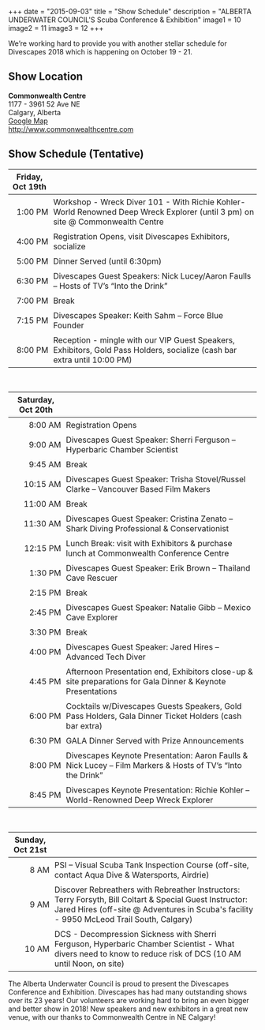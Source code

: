 +++
date        = "2015-09-03"
title       = "Show Schedule"
description = "ALBERTA UNDERWATER COUNCIL'S Scuba Conference &amp; Exhibition"
image1 = 10
image2 = 11
image3 = 12
+++

We’re working hard to provide you with another stellar schedule for Divescapes 2018 which is happening on October 19 - 21.

<h2>Show Location</h2>

<p><strong>Commonwealth Centre</strong><br/>
1177 - 3961 52 Ave NE<br/>
Calgary, Alberta<br/>
<a href="https://goo.gl/maps/UCJ4cqqHn2G2">Google Map</a><br/>
<a href="http://www.commonwealthcentre.com">http://www.commonwealthcentre.com</a></p>

<h2>Show Schedule (Tentative)</h2>

<style type="text/css">
th, td { padding: 5px; }
</style>

<table>
<thead>
<tr>
<th><strong>Friday, Oct 19th</strong></th>
<th></th></tr>
</thead>
<tbody>
<tr><td align="right">1:00 PM</td><td>Workshop - Wreck Diver 101 - With Richie Kohler- World Renowned Deep Wreck Explorer (until 3 pm) on site @ Commonwealth Centre</td></tr>
<tr><td align="right">4:00 PM</td><td>Registration Opens, visit Divescapes Exhibitors, socialize</td></tr>
<tr><td align="right">5:00 PM</td><td>Dinner Served (until 6:30pm)</td></tr>
<tr><td align="right">6:30 PM</td><td>Divescapes Guest Speakers: Nick Lucey/Aaron Faulls – Hosts of TV’s “Into the Drink”</td></tr>
<tr><td align="right">7:00 PM</td><td>Break</td></tr>
<tr><td align="right">7:15 PM</td><td>Divescapes Speaker: Keith Sahm – Force Blue Founder</td></tr>
<tr><td align="right">8:00 PM</td><td>Reception - mingle with our VIP Guest Speakers, Exhibitors, Gold Pass Holders, socialize (cash bar extra until 10:00 PM)</td></tr>
</tbody>
</table>
<br/>
<table>
<thead>
<tr>
<th><strong>Saturday, Oct 20th</strong></th>
<th></th></tr>
</thead>
<tbody>
<tr><td align="right">8:00 AM</td><td>Registration Opens</td></tr>
<tr><td align="right">9:00 AM</td><td>Divescapes Guest Speaker: Sherri Ferguson – Hyperbaric Chamber Scientist</td></tr>
<tr><td align="right">9:45 AM</td><td>Break</td></tr>
<tr><td align="right">10:15 AM</td><td>Divescapes Guest Speaker: Trisha Stovel/Russel Clarke – Vancouver Based Film Makers</td></tr>
<tr><td align="right">11:00 AM</td><td>Break</td></tr>
<tr><td align="right">11:30 AM</td><td>Divescapes Guest Speaker: Cristina Zenato – Shark Diving Professional &amp; Conservationist</td></tr>
<tr><td align="right">12:15 PM</td><td>Lunch Break: visit with Exhibitors &amp; purchase lunch at Commonwealth Conference Centre</td></tr>
<tr><td align="right">1:30 PM</td><td>Divescapes Guest Speaker: Erik Brown – Thailand Cave Rescuer</td></tr>
<tr><td align="right">2:15 PM</td><td>Break</td></tr>
<tr><td align="right">2:45 PM</td><td>Divescapes Guest Speaker: Natalie Gibb – Mexico Cave Explorer</td></tr>
<tr><td align="right">3:30 PM</td><td>Break</td></tr>
<tr><td align="right">4:00 PM</td><td>Divescapes Guest Speaker: Jared Hires – Advanced Tech Diver</td></tr>
<tr><td align="right">4:45 PM</td><td>Afternoon Presentation end, Exhibitors close-up &amp; site preparations for Gala Dinner &amp; Keynote Presentations</td></tr>
<tr><td align="right">6:00 PM</td><td>Cocktails w/Divescapes Guests Speakers, Gold Pass Holders, Gala Dinner Ticket Holders (cash bar extra)</td></tr>
<tr><td align="right">6:30 PM</td><td>GALA Dinner Served with Prize Announcements</td></tr>
<tr><td align="right">8:00 PM</td><td>Divescapes Keynote Presentation: Aaron Faulls &amp; Nick Lucey – Film Markers &amp; Hosts of TV’s “Into the Drink”</td></tr>
<tr><td align="right">8:45 PM</td><td>Divescapes Keynote Presentation: Richie Kohler – World-Renowned Deep Wreck Explorer</td></tr>
</tbody>
</table>
<br/>
<table>
<thead>
<tr>
<th><strong>Sunday, Oct 21st</strong></th>
<th></th></tr>
</thead>
<tbody>
<tr><td align="right">8 AM</td><td>PSI – Visual Scuba Tank Inspection Course (off-site, contact Aqua Dive &amp; Watersports, Airdrie)</td></tr>
<tr><td align="right">9 AM</td><td>Discover Rebreathers with Rebreather Instructors: Terry Forsyth, Bill Coltart &amp; Special Guest Instructor: Jared Hires (off-site @ Adventures in Scuba's facility - 9950 McLeod Trail South, Calgary)</td></tr>
<tr><td align="right">10 AM</td><td>DCS - Decompression Sickness with Sherri Ferguson, Hyperbaric Chamber Scientist - What divers need to know to reduce risk of DCS  (10 AM until Noon, on site)</td></tr>
</tbody>
</table>

The Alberta Underwater Council is proud to present the Divescapes Conference and Exhibition. Divescapes has had many outstanding shows over its 23 years!  Our volunteers are working hard to bring an even bigger and better show in 2018! New speakers and new exhibitors in a great new venue, with our thanks to Commonwealth Centre in NE Calgary!
